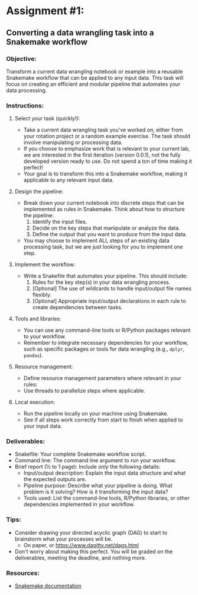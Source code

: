 # Assignment #1:

## Converting a data wrangling task into a Snakemake workflow

### Objective:

Transform a current data wrangling notebook or example into a reusable Snakemake workflow that can be applied to any input data.
This task will focus on creating an efficient and modular pipeline that automates your data processing.

### Instructions:

1. Select your task (quickly!):

   - Take a current data wrangling task you’ve worked on, either from your rotation project or a random example exercise. The task should involve manipulating or processing data.
   - If you choose to emphasize work that is relevant to your current lab, we are interested in the first iteration (version 0.0.1), not the fully developed version ready to use. Do not spend a ton of time making it perfect!
   - Your goal is to transform this into a Snakemake workflow, making it applicable to any relevant input data.

1. Design the pipeline:

   - Break down your current notebook into discrete steps that can be implemented as rules in Snakemake. Think about how to structure the pipeline:
     1. Identify the input files.
     1. Decide on the key steps that manipulate or analyze the data.
     1. Define the output that you want to produce from the input data.
   - You may choose to implement ALL steps of an existing data processing task, but we are just looking for you to implement *one* step.

1. Implement the workflow:

   - Write a Snakefile that automates your pipeline. This should include:
     1. Rules for the key step(s) in your data wrangling process.
     1. \[Optional\] The use of wildcards to handle input/output file names flexibly.
     1. \[Optional\] Appropriate input/output declarations in each rule to create dependencies between tasks.

1. Tools and libraries:

   - You can use any command-line tools or R/Python packages relevant to your workflow.
   - Remember to integrate necessary dependencies for your workflow, such as specific packages or tools for data wrangling (e.g., `dplyr`, `pandas`).

1. Resource management:

   - Define resource management parameters where relevant in your rules:
   - Use threads to parallelize steps where applicable.

1. Local execution:

   - Run the pipeline locally on your machine using Snakemake.
   - See if  all steps work correctly from start to finish when applied to your input data.

### Deliverables:

- Snakefile: Your complete Snakemake workflow script.
- Command line: The command line argument to run your workflow.
- Brief report (½ to 1 page): Include _only_ the following details:
  - Input/output description: Explain the input data structure and what the expected outputs are.
  - Pipeline purpose: Describe what your pipeline is doing. What problem is it solving? How is it transforming the input data?
  - Tools used: List the command-line tools, R/Python libraries, or other dependencies implemented in your workflow.

### Tips:

- Consider drawing your directed acyclic graph (DAG) to start to brainstorm what your processes will be.
  - On paper, or https://www.dagitty.net/dags.html
- Don't worry about making this perfect. You will be graded on the deliverables, meeting the deadline, and nothing more.

### Resources:

- [Snakemake documentation](https://snakemake.readthedocs.io/en/stable/)
